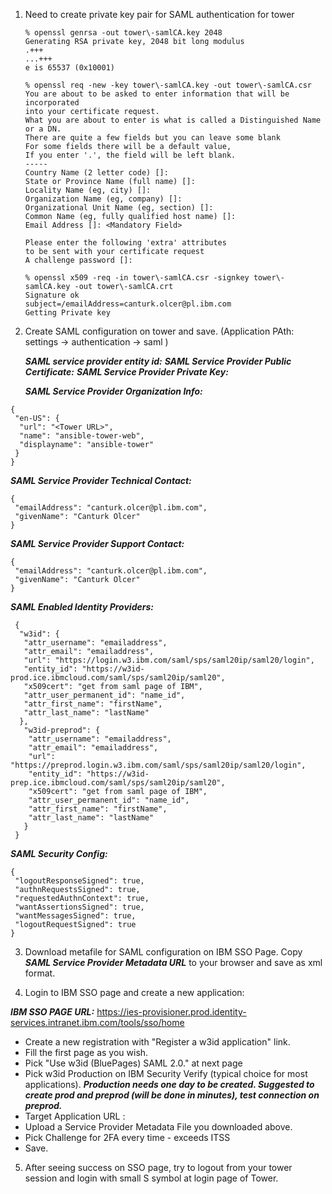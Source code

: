 1. Need to create private key pair for SAML authentication for tower
    ```
    % openssl genrsa -out tower\-samlCA.key 2048
    Generating RSA private key, 2048 bit long modulus
    .+++
    ...+++
    e is 65537 (0x10001)

    % openssl req -new -key tower\-samlCA.key -out tower\-samlCA.csr
    You are about to be asked to enter information that will be incorporated
    into your certificate request.
    What you are about to enter is what is called a Distinguished Name or a DN.
    There are quite a few fields but you can leave some blank
    For some fields there will be a default value,
    If you enter '.', the field will be left blank.
    -----
    Country Name (2 letter code) []:
    State or Province Name (full name) []:
    Locality Name (eg, city) []:
    Organization Name (eg, company) []:
    Organizational Unit Name (eg, section) []:
    Common Name (eg, fully qualified host name) []:
    Email Address []: <Mandatory Field>

    Please enter the following 'extra' attributes
    to be sent with your certificate request
    A challenge password []:

    % openssl x509 -req -in tower\-samlCA.csr -signkey tower\-samlCA.key -out tower\-samlCA.crt
    Signature ok
    subject=/emailAddress=canturk.olcer@pl.ibm.com
    Getting Private key
    ```

2. Create SAML configuration on tower and save. (Application PAth: settings -> authentication -> saml )


   ***SAML service provider entity id:*** <Tower URL>
   ***SAML Service Provider Public Certificate:*** <Created Above>
   ***SAML Service Provider Private Key:*** <Created Above>

   ***SAML Service Provider Organization Info:***
  ```
  {
   "en-US": {
    "url": "<Tower URL>",
    "name": "ansible-tower-web",
    "displayname": "ansible-tower"
   }
  }
  ```


  ***SAML Service Provider Technical Contact:***
  ```
  {
   "emailAddress": "canturk.olcer@pl.ibm.com",
   "givenName": "Canturk Olcer"
  }
  ```

  ***SAML Service Provider Support Contact:***
  ```
  {
   "emailAddress": "canturk.olcer@pl.ibm.com",
   "givenName": "Canturk Olcer"
 }
 ```

 ***SAML Enabled Identity Providers:***
 ```
  {
   "w3id": {
    "attr_username": "emailaddress",
    "attr_email": "emailaddress",
    "url": "https://login.w3.ibm.com/saml/sps/saml20ip/saml20/login",
    "entity_id": "https://w3id-prod.ice.ibmcloud.com/saml/sps/saml20ip/saml20",
    "x509cert": "get from saml page of IBM",
    "attr_user_permanent_id": "name_id",
    "attr_first_name": "firstName",
    "attr_last_name": "lastName"
   },
    "w3id-preprod": {
     "attr_username": "emailaddress",
     "attr_email": "emailaddress",
     "url": "https://preprod.login.w3.ibm.com/saml/sps/saml20ip/saml20/login",
     "entity_id": "https://w3id-prep.ice.ibmcloud.com/saml/sps/saml20ip/saml20",
     "x509cert": "get from saml page of IBM",
     "attr_user_permanent_id": "name_id",
     "attr_first_name": "firstName",
     "attr_last_name": "lastName"
    }
  }
  ```

  ***SAML Security Config:***
  ```
  {
   "logoutResponseSigned": true,
   "authnRequestsSigned": true,
   "requestedAuthnContext": true,
   "wantAssertionsSigned": true,
   "wantMessagesSigned": true,
   "logoutRequestSigned": true
  }
  ```

3. Download metafile for SAML configuration on IBM SSO Page. Copy ***SAML Service Provider Metadata URL*** to your browser and save as xml format.

4. Login to IBM SSO page and create a new application:

  ***IBM SSO PAGE URL:*** https://ies-provisioner.prod.identity-services.intranet.ibm.com/tools/sso/home

  - Create a new registration with "Register a w3id application" link.
  - Fill the first page as you wish.
  - Pick "Use w3id (BluePages) SAML 2.0." at next page
  - Pick w3id Production on IBM Security Verify (typical choice for most applications).
    ***Production needs one day to be created. Suggested to create prod and preprod (will be done in minutes), test connection on preprod.***
  - Target Application URL : <Tower URL>
  - Upload a Service Provider Metadata File you downloaded above.
  - Pick Challenge for 2FA every time - exceeds ITSS
  - Save.

5. After seeing success on SSO page, try to logout from your tower session and login with small S symbol at login page of Tower.
